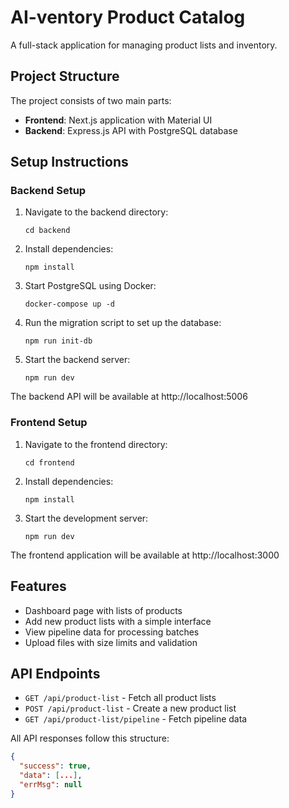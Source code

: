 # AI-ventory Product Catalog

A full-stack application for managing product lists and inventory.

## Project Structure

The project consists of two main parts:

- **Frontend**: Next.js application with Material UI
- **Backend**: Express.js API with PostgreSQL database

## Setup Instructions

### Backend Setup

1. Navigate to the backend directory:
   ```
   cd backend
   ```

2. Install dependencies:
   ```
   npm install
   ```

3. Start PostgreSQL using Docker:
   ```
   docker-compose up -d
   ```

4. Run the migration script to set up the database:
   ```
   npm run init-db
   ```

5. Start the backend server:
   ```
   npm run dev
   ```

The backend API will be available at http://localhost:5006

### Frontend Setup

1. Navigate to the frontend directory:
   ```
   cd frontend
   ```

2. Install dependencies:
   ```
   npm install
   ```

3. Start the development server:
   ```
   npm run dev
   ```

The frontend application will be available at http://localhost:3000

## Features

- Dashboard page with lists of products
- Add new product lists with a simple interface
- View pipeline data for processing batches
- Upload files with size limits and validation

## API Endpoints

- `GET /api/product-list` - Fetch all product lists
- `POST /api/product-list` - Create a new product list
- `GET /api/product-list/pipeline` - Fetch pipeline data

All API responses follow this structure:
```json
{
  "success": true,
  "data": [...],
  "errMsg": null
}
``` 
